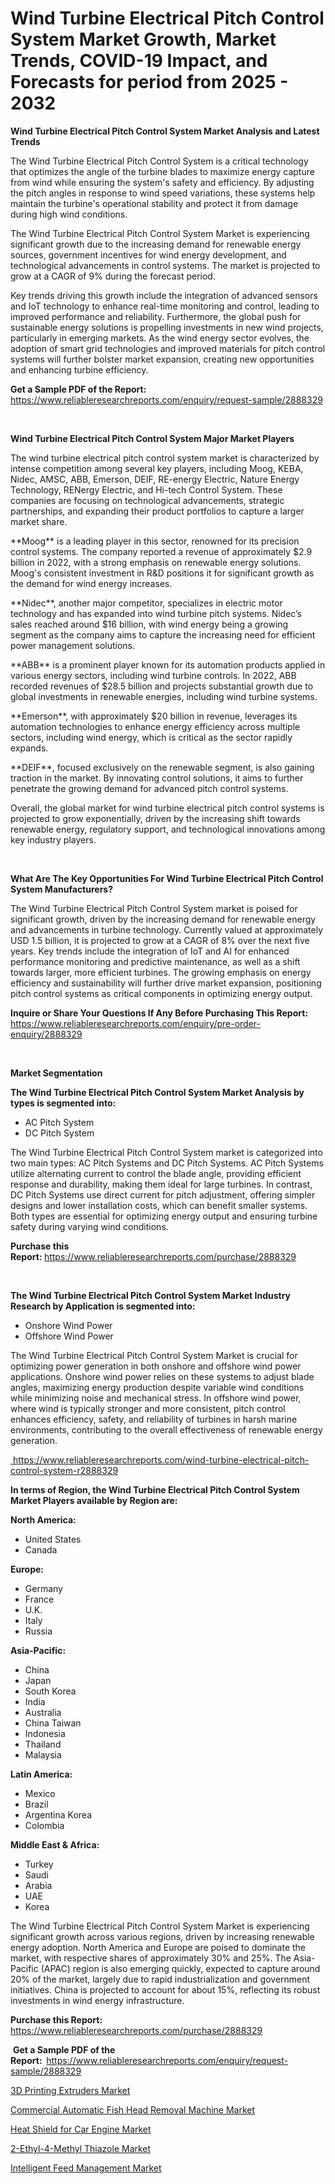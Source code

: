 <p><h1>Wind Turbine Electrical Pitch Control System Market Growth, Market Trends, COVID-19 Impact, and Forecasts for period from 2025 - 2032</h1></p><p><strong>Wind Turbine Electrical Pitch Control System Market Analysis and Latest Trends</strong></p>
<p><p>The Wind Turbine Electrical Pitch Control System is a critical technology that optimizes the angle of the turbine blades to maximize energy capture from wind while ensuring the system's safety and efficiency. By adjusting the pitch angles in response to wind speed variations, these systems help maintain the turbine's operational stability and protect it from damage during high wind conditions.</p><p>The Wind Turbine Electrical Pitch Control System Market is experiencing significant growth due to the increasing demand for renewable energy sources, government incentives for wind energy development, and technological advancements in control systems. The market is projected to grow at a CAGR of 9% during the forecast period. </p><p>Key trends driving this growth include the integration of advanced sensors and IoT technology to enhance real-time monitoring and control, leading to improved performance and reliability. Furthermore, the global push for sustainable energy solutions is propelling investments in new wind projects, particularly in emerging markets. As the wind energy sector evolves, the adoption of smart grid technologies and improved materials for pitch control systems will further bolster market expansion, creating new opportunities and enhancing turbine efficiency.</p></p>
<p><strong>Get a Sample PDF of the Report:&nbsp;</strong> <a href="https://www.reliableresearchreports.com/enquiry/request-sample/2888329?utm_campaign=8&utm_medium=2&utm_source=Github&utm_content=ia&utm_term=14032025&utm_id=wind-turbine-electrical-pitch-control-system">https://www.reliableresearchreports.com/enquiry/request-sample/2888329</a></p>
<p>&nbsp;</p>
<p><strong>Wind Turbine Electrical Pitch Control System Major Market Players</strong></p>
<p><p>The wind turbine electrical pitch control system market is characterized by intense competition among several key players, including Moog, KEBA, Nidec, AMSC, ABB, Emerson, DEIF, RE-energy Electric, Nature Energy Technology, RENergy Electric, and Hi-tech Control System. These companies are focusing on technological advancements, strategic partnerships, and expanding their product portfolios to capture a larger market share.</p><p>**Moog** is a leading player in this sector, renowned for its precision control systems. The company reported a revenue of approximately $2.9 billion in 2022, with a strong emphasis on renewable energy solutions. Moog's consistent investment in R&D positions it for significant growth as the demand for wind energy increases.</p><p>**Nidec**, another major competitor, specializes in electric motor technology and has expanded into wind turbine pitch systems. Nidec’s sales reached around $16 billion, with wind energy being a growing segment as the company aims to capture the increasing need for efficient power management solutions.</p><p>**ABB** is a prominent player known for its automation products applied in various energy sectors, including wind turbine controls. In 2022, ABB recorded revenues of $28.5 billion and projects substantial growth due to global investments in renewable energies, including wind turbine systems.</p><p>**Emerson**, with approximately $20 billion in revenue, leverages its automation technologies to enhance energy efficiency across multiple sectors, including wind energy, which is critical as the sector rapidly expands.</p><p>**DEIF**, focused exclusively on the renewable segment, is also gaining traction in the market. By innovating control solutions, it aims to further penetrate the growing demand for advanced pitch control systems.</p><p>Overall, the global market for wind turbine electrical pitch control systems is projected to grow exponentially, driven by the increasing shift towards renewable energy, regulatory support, and technological innovations among key industry players.</p></p>
<p>&nbsp;</p>
<p><strong>What Are The Key Opportunities For Wind Turbine Electrical Pitch Control System Manufacturers?</strong></p>
<p><p>The Wind Turbine Electrical Pitch Control System market is poised for significant growth, driven by the increasing demand for renewable energy and advancements in turbine technology. Currently valued at approximately USD 1.5 billion, it is projected to grow at a CAGR of 8% over the next five years. Key trends include the integration of IoT and AI for enhanced performance monitoring and predictive maintenance, as well as a shift towards larger, more efficient turbines. The growing emphasis on energy efficiency and sustainability will further drive market expansion, positioning pitch control systems as critical components in optimizing energy output.</p></p>
<p><strong>Inquire or Share Your Questions If Any Before Purchasing This Report:</strong> <a href="https://www.reliableresearchreports.com/enquiry/pre-order-enquiry/2888329?utm_campaign=8&utm_medium=2&utm_source=Github&utm_content=ia&utm_term=14032025&utm_id=wind-turbine-electrical-pitch-control-system">https://www.reliableresearchreports.com/enquiry/pre-order-enquiry/2888329</a></p>
<p>&nbsp;</p>
<p><strong>Market Segmentation</strong></p>
<p><strong>The Wind Turbine Electrical Pitch Control System Market Analysis by types is segmented into:</strong></p>
<p><ul><li>AC Pitch System</li><li>DC Pitch System</li></ul></p>
<p><p>The Wind Turbine Electrical Pitch Control System market is categorized into two main types: AC Pitch Systems and DC Pitch Systems. AC Pitch Systems utilize alternating current to control the blade angle, providing efficient response and durability, making them ideal for large turbines. In contrast, DC Pitch Systems use direct current for pitch adjustment, offering simpler designs and lower installation costs, which can benefit smaller systems. Both types are essential for optimizing energy output and ensuring turbine safety during varying wind conditions.</p></p>
<p><strong>Purchase this Report:&nbsp;</strong><a href="https://www.reliableresearchreports.com/purchase/2888329?utm_campaign=8&utm_medium=2&utm_source=Github&utm_content=ia&utm_term=14032025&utm_id=wind-turbine-electrical-pitch-control-system">https://www.reliableresearchreports.com/purchase/2888329</a></p>
<p>&nbsp;</p>
<p><strong>The Wind Turbine Electrical Pitch Control System Market Industry Research by Application is segmented into:</strong></p>
<p><ul><li>Onshore Wind Power</li><li>Offshore Wind Power</li></ul></p>
<p><p>The Wind Turbine Electrical Pitch Control System Market is crucial for optimizing power generation in both onshore and offshore wind power applications. Onshore wind power relies on these systems to adjust blade angles, maximizing energy production despite variable wind conditions while minimizing noise and mechanical stress. In offshore wind power, where wind is typically stronger and more consistent, pitch control enhances efficiency, safety, and reliability of turbines in harsh marine environments, contributing to the overall effectiveness of renewable energy generation.</p></p>
<p><a href="https://www.reliableresearchreports.com/wind-turbine-electrical-pitch-control-system-r2888329?utm_campaign=8&utm_medium=2&utm_source=Github&utm_content=ia&utm_term=14032025&utm_id=wind-turbine-electrical-pitch-control-system">&nbsp;https://www.reliableresearchreports.com/wind-turbine-electrical-pitch-control-system-r2888329</a></p>
<p><strong>In terms of Region, the Wind Turbine Electrical Pitch Control System Market Players available by Region are:</strong></p>
<p>
    <p> <strong> North America: </strong>
        <ul>
            <li>United States</li>
            <li>Canada</li>
        </ul>
        </p> 
    <p> <strong> Europe: </strong>
        <ul>
            <li>Germany</li>
            <li>France</li>
            <li>U.K.</li>
            <li>Italy</li>
            <li>Russia</li>
        </ul>
        </p> 
    <p> <strong> Asia-Pacific: </strong>
        <ul>
            <li>China</li>
            <li>Japan</li>
            <li>South Korea</li>
            <li>India</li>
            <li>Australia</li>
            <li>China Taiwan</li>
            <li>Indonesia</li>
            <li>Thailand</li>
            <li>Malaysia</li>
        </ul>
        </p> 
    <p> <strong> Latin America: </strong>
        <ul>
            <li>Mexico</li>
            <li>Brazil</li>
            <li>Argentina Korea</li>
            <li>Colombia</li>
        </ul>
        </p> 
    <p> <strong> Middle East & Africa: </strong>
        <ul>
            <li>Turkey</li>
            <li>Saudi</li>
            <li>Arabia</li>
            <li>UAE</li>
            <li>Korea</li>
        </ul>
    </p>
    </p>
<p><p>The Wind Turbine Electrical Pitch Control System Market is experiencing significant growth across various regions, driven by increasing renewable energy adoption. North America and Europe are poised to dominate the market, with respective shares of approximately 30% and 25%. The Asia-Pacific (APAC) region is also emerging quickly, expected to capture around 20% of the market, largely due to rapid industrialization and government initiatives. China is projected to account for about 15%, reflecting its robust investments in wind energy infrastructure.</p></p>
<p><strong>Purchase this Report: </strong><a href="https://www.reliableresearchreports.com/purchase/2888329?utm_campaign=8&utm_medium=2&utm_source=Github&utm_content=ia&utm_term=14032025&utm_id=wind-turbine-electrical-pitch-control-system">https://www.reliableresearchreports.com/purchase/2888329</a></p>
<p>&nbsp;<strong>Get a Sample PDF of the Report:&nbsp;&nbsp;</strong><a href="https://www.reliableresearchreports.com/enquiry/request-sample/2888329?utm_campaign=8&utm_medium=2&utm_source=Github&utm_content=ia&utm_term=14032025&utm_id=wind-turbine-electrical-pitch-control-system">https://www.reliableresearchreports.com/enquiry/request-sample/2888329</a></p>
<p><strong></strong></p>
<p><p><a href="https://github.com/shpirttangim48/Market-Research-Report-List-1/blob/main/3d-printing-extruders-market.md?utm_campaign=8&utm_medium=2&utm_source=Github&utm_content=ia&utm_term=14032025&utm_id=wind-turbine-electrical-pitch-control-system">3D Printing Extruders Market</a></p><p><a href="https://github.com/gakpasulgun/Market-Research-Report-List-1/blob/main/commercial-automatic-fish-head-removal-machine-market.md?utm_campaign=8&utm_medium=2&utm_source=Github&utm_content=ia&utm_term=14032025&utm_id=wind-turbine-electrical-pitch-control-system">Commercial Automatic Fish Head Removal Machine Market</a></p><p><a href="https://github.com/lugnabirue/Market-Research-Report-List-1/blob/main/heat-shield-for-car-engine-market.md?utm_campaign=8&utm_medium=2&utm_source=Github&utm_content=ia&utm_term=14032025&utm_id=wind-turbine-electrical-pitch-control-system">Heat Shield for Car Engine Market</a></p><p><a href="https://github.com/snelldimkeod/Market-Research-Report-List-1/blob/main/2-ethyl-4-methyl-thiazole-market.md?utm_campaign=8&utm_medium=2&utm_source=Github&utm_content=ia&utm_term=14032025&utm_id=wind-turbine-electrical-pitch-control-system">2-Ethyl-4-Methyl Thiazole Market</a></p><p><a href="https://github.com/braisykhwezi/Market-Research-Report-List-1/blob/main/intelligent-feed-management-market.md?utm_campaign=8&utm_medium=2&utm_source=Github&utm_content=ia&utm_term=14032025&utm_id=wind-turbine-electrical-pitch-control-system">Intelligent Feed Management Market</a></p></p>